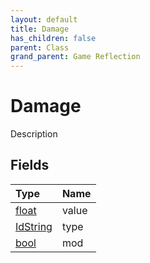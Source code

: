```yaml
---
layout: default
title: Damage
has_children: false
parent: Class
grand_parent: Game Reflection
---
```

# Damage
Description 

## Fields

| Type | Name |
|:-------------|:--------------|
| [float](/docs/game-reflection/components/float) | value |
| [IdString](/docs/game-reflection/components/id_string) | type |
| [bool](/docs/game-reflection/components/bool) | mod |

